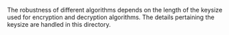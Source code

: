 The robustness of different algorithms depends on the length of the keysize used for encryption and decryption algorithms. The details pertaining the keysize are handled in this directory.